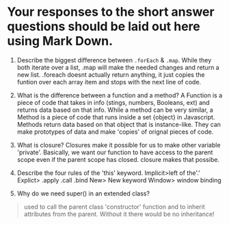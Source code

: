 # Your responses to the short answer questions should be laid out here using Mark Down.
1. Describe the biggest difference between `.forEach` & `.map`.
While they both iterate over a list, .map will make the needed changes and return a new list. .foreach doesnt actually return anything, it just copies the funtion over each array item and stops with the next line of code. 

2. What is the difference between a function and a method?
A Function is a piece of code that takes in info (stings, numbers, Booleans, ext) and returns data based on that info. While a method can be very similar, a Method is a piece of code that runs inside a set {object} in Javascript. Methods return data based on that object that is instance-like. They can make prototypes of data and make 'copies' of orignal pieces of code. 

3. What is closure?
Closures make it possible for us to make other variable 'private'. Basically, we want our function to have access to the parent scope even if the parent scope has closed. closure makes that possibe.

4. Describe the four rules of the 'this' keyword.
Implicit>left of the'.' Explict> .apply .call .bind New> New keyword  Window> window binding

5. Why do we need super() in an extended class?
<blockquote>	used to call the parent class 'constructor'  function and to inherit attributes from the parent. 
Without it there would be no inheritance! 
</blockquote><br>
